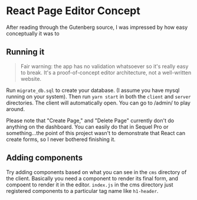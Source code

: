# React Page Editor Concept

After reading through the Gutenberg source, I was impressed by how easy conceptually it was to 

## Running it

> Fair warning: the app has no validation whatsoever so it's really easy to break.
> It's a proof-of-concept editor architecture, not a well-written website.

Run `migrate_db.sql` to create your database.  (I assume you have mysql running on your system).
Then run `yarn start` in both the `client` and `server` directories.  The client will automatically open.  You can go to /admin/ to play around.

Please note that "Create Page," and "Delete Page" currently don't do anything on the dashboard.  You can easily do that in Sequel Pro or something...the point of this project wasn't to demonstrate that React can create forms, so I never bothered finishing it.


## Adding components

Try adding components based on what you can see in the `cms` directory of the client.  Basically you need a component to render its final form, and compoent to render it in the editor.  `index.js` in the cms directory just registered components to a particular tag name like `h1-header`.